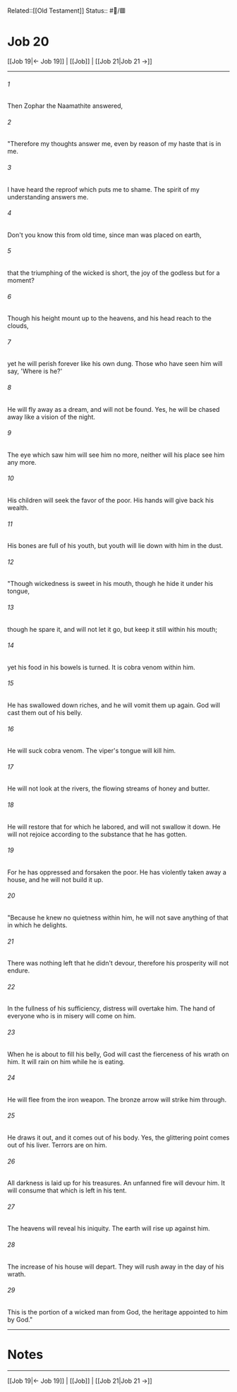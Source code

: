 Related::[[Old Testament]]
Status:: #📖/🟥
# Job 20

[[Job 19|← Job 19]] | [[Job]] | [[Job 21|Job 21 →]]
***



###### 1 
Then Zophar the Naamathite answered, 

###### 2 
"Therefore my thoughts answer me, even by reason of my haste that is in me. 

###### 3 
I have heard the reproof which puts me to shame. The spirit of my understanding answers me. 

###### 4 
Don't you know this from old time, since man was placed on earth, 

###### 5 
that the triumphing of the wicked is short, the joy of the godless but for a moment? 

###### 6 
Though his height mount up to the heavens, and his head reach to the clouds, 

###### 7 
yet he will perish forever like his own dung. Those who have seen him will say, 'Where is he?' 

###### 8 
He will fly away as a dream, and will not be found. Yes, he will be chased away like a vision of the night. 

###### 9 
The eye which saw him will see him no more, neither will his place see him any more. 

###### 10 
His children will seek the favor of the poor. His hands will give back his wealth. 

###### 11 
His bones are full of his youth, but youth will lie down with him in the dust. 

###### 12 
"Though wickedness is sweet in his mouth, though he hide it under his tongue, 

###### 13 
though he spare it, and will not let it go, but keep it still within his mouth; 

###### 14 
yet his food in his bowels is turned. It is cobra venom within him. 

###### 15 
He has swallowed down riches, and he will vomit them up again. God will cast them out of his belly. 

###### 16 
He will suck cobra venom. The viper's tongue will kill him. 

###### 17 
He will not look at the rivers, the flowing streams of honey and butter. 

###### 18 
He will restore that for which he labored, and will not swallow it down. He will not rejoice according to the substance that he has gotten. 

###### 19 
For he has oppressed and forsaken the poor. He has violently taken away a house, and he will not build it up. 

###### 20 
"Because he knew no quietness within him, he will not save anything of that in which he delights. 

###### 21 
There was nothing left that he didn't devour, therefore his prosperity will not endure. 

###### 22 
In the fullness of his sufficiency, distress will overtake him. The hand of everyone who is in misery will come on him. 

###### 23 
When he is about to fill his belly, God will cast the fierceness of his wrath on him. It will rain on him while he is eating. 

###### 24 
He will flee from the iron weapon. The bronze arrow will strike him through. 

###### 25 
He draws it out, and it comes out of his body. Yes, the glittering point comes out of his liver. Terrors are on him. 

###### 26 
All darkness is laid up for his treasures. An unfanned fire will devour him. It will consume that which is left in his tent. 

###### 27 
The heavens will reveal his iniquity. The earth will rise up against him. 

###### 28 
The increase of his house will depart. They will rush away in the day of his wrath. 

###### 29 
This is the portion of a wicked man from God, the heritage appointed to him by God."

---
# Notes


***
[[Job 19|← Job 19]] | [[Job]] | [[Job 21|Job 21 →]]

